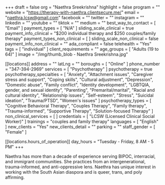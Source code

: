 +++
draft = false
org = "Naethra Sreekrishna"
highlight = false
program = ""
website = "https://therapy-with-naethra.clientsecure.me/"
email = "naethra.lcsw@gmail.com"
facebook = ""
twitter = ""
instagram = ""
linkedin = ""
youtube = ""
tiktok = ""
medium = ""
best_way_to_contact = [ "Email" ]
payment_types = [ "N/A" ]
sliding_scale_clinical = true
payment_info_clinical = "$200 individual therapy and $250 couples/family therapy"
payment_types_non_clinical = [ ]
sliding_scale_non_clinical = false
payment_info_non_clinical = ""
ada_compliant = false
telehealth = "Yes"
tags = [ "individual" ]
client_requirements = ""
age_groups = [ "Adults (19 to 64)" ]
image = "/img/thumb_blob - Naethra Sreekrishna.jpg"

[[locations]]
address = ""
latLng = ""
boroughs = [ "Online" ]
phone_number = "347-394-2969"
services = [ "Psychotherapy" ]
psychotherapy = true
psychotherapy_specialties = [
  "Anxiety",
  "Attachment issues",
  "Caregiver stress and support",
  "Coping skills",
  "Cultural adjustment",
  "Depression",
  "Domestic abuse",
  "Family conflict",
  "Identity development",
  "LGBTQIA, gender, and sexual identity",
  "Parenting",
  "Premarital/marital",
  "Racial and cultural identity",
  "Relationship issues",
  "Self-esteem",
  "Stress",
  "Suicidal ideation",
  "Trauma/PTSD",
  "Women's issues"
]
psychotherapy_types = [
  "Cognitive Behavioral Therapy",
  "Couples Therapy",
  "Family therapy",
  "Trauma-informed",
  "Supportive Therapy",
  "Solution-focused Therapy"
]
non_clinical_services = [ ]
credentials = [ "LCSW (Licensed Clinical Social Worker)" ]
trainings = "couples and family therapy"
languages = [ "English" ]
new_clients = "Yes"
new_clients_detail = ""
parking = ""
staff_gender = [ "Female" ]

  [[locations.hours_of_operation]]
  day_hours = "Tuesday - Friday, 8 AM - 5 PM"
+++

Naethra has more than a decade of experience serving BIPOC, interracial, and immigrant communities. She practices from an intergenerational, trauma-informed, and anti-oppressive lens. Naethra has unique interest in working with the South Asian diaspora and is queer, trans, and poly affirming.
